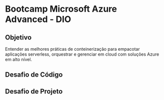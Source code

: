# Bootcamp Microsoft Azure Advanced - DIO

## Objetivo
Entender as melhores práticas de conteinerização para empacotar aplicações serverless, orquestrar e gerenciar em cloud com soluções Azure em alto nível.

## Desafio de Código


## Desafio de Projeto
